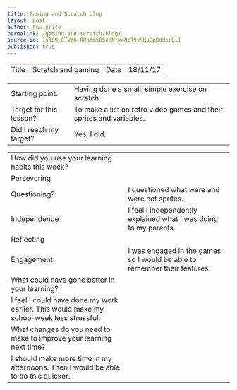 ```yaml
---
title: Gaming and Scratch blog
layout: post
author: huw.price
permalink: /gaming-and-scratch-blog/
source-id: 1s3S9_GTVd6-0Qafm60SeeNrx4NcT9vSKuGpBddnrOiI
published: true
---
```

<table>
  <tr>
    <td>Title</td>
    <td>Scratch and gaming</td>
    <td>Date</td>
    <td>18/11/17</td>
  </tr>
</table>


<table>
  <tr>
    <td>Starting point:</td>
    <td>Having done a small, simple exercise on scratch.</td>
  </tr>
  <tr>
    <td>Target for this lesson?</td>
    <td>To make a list on retro video games and their sprites and variables.</td>
  </tr>
  <tr>
    <td>Did I reach my target? </td>
    <td>Yes, I did.</td>
  </tr>
</table>


<table>
  <tr>
    <td>How did you use your learning habits this week?</td>
    <td></td>
  </tr>
  <tr>
    <td>Persevering</td>
    <td></td>
  </tr>
  <tr>
    <td>Questioning?</td>
    <td>I questioned what were and were not sprites.</td>
  </tr>
  <tr>
    <td>Independence</td>
    <td>I feel I independently explained what I was doing to my parents.</td>
  </tr>
  <tr>
    <td>Reflecting</td>
    <td></td>
  </tr>
  <tr>
    <td>Engagement</td>
    <td>I was engaged in the games so I would be able to remember their features.</td>
  </tr>
  <tr>
    <td>What could have gone better in your learning?</td>
    <td></td>
  </tr>
  <tr>
    <td>I feel I could have done my work earlier. This would make my school week less stressful.</td>
    <td></td>
  </tr>
  <tr>
    <td>What changes do you need to make to improve your learning next time?</td>
    <td></td>
  </tr>
  <tr>
    <td>I should make more time in my afternoons. Then I would be able to do this quicker.</td>
    <td></td>
  </tr>
</table>


